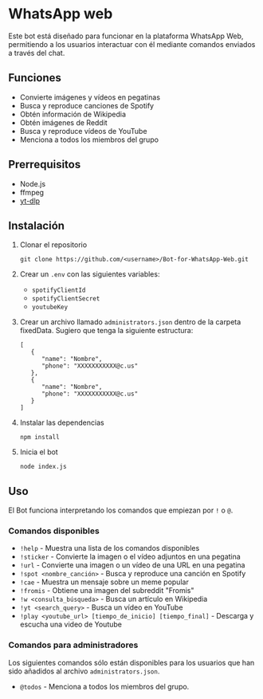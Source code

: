 # WhatsApp web

Este bot está diseñado para funcionar en la plataforma WhatsApp Web, permitiendo a los usuarios interactuar con él mediante comandos enviados a través del chat.

## Funciones

- Convierte imágenes y vídeos en pegatinas
- Busca y reproduce canciones de Spotify
- Obtén información de Wikipedia
- Obtén imágenes de Reddit
- Busca y reproduce vídeos de YouTube
- Menciona a todos los miembros del grupo

## Prerrequisitos

- Node.js
- ffmpeg
- [yt-dlp](https://github.com/yt-dlp/yt-dlp/wiki/Installation#third-party-package-managers)

## Instalación

1. Clonar el repositorio

   ```
   git clone https://github.com/<username>/Bot-for-WhatsApp-Web.git
   ```

2. Crear un `.env` con las siguientes variables:

   - `spotifyClientId`
   - `spotifyClientSecret`
   - `youtubeKey`

3. Crear un archivo llamado `administrators.json` dentro de la carpeta fixedData. Sugiero que tenga la siguiente estructura:

   ```
   [
      {
         "name": "Nombre",
         "phone": "XXXXXXXXXXX@c.us"
      },
      {
         "name": "Nombre",
         "phone": "XXXXXXXXXXX@c.us"
      }
   ]
   ```

4. Instalar las dependencias

   ```
   npm install
   ```

5. Inicia el bot

   ```
   node index.js
   ```

## Uso

El Bot funciona interpretando los comandos que empiezan por `!` o `@`.

### Comandos disponibles

- `!help` - Muestra una lista de los comandos disponibles
- `!sticker` - Convierte la imagen o el vídeo adjuntos en una pegatina
- `!url` - Convierte una imagen o un vídeo de una URL en una pegatina
- `!spot <nombre_canción>` - Busca y reproduce una canción en Spotify
- `!cae` - Muestra un mensaje sobre un meme popular
- `!fromis` - Obtiene una imagen del subreddit "Fromis"
- `!w <consulta_búsqueda>` - Busca un artículo en Wikipedia
- `!yt <search_query>` - Busca un vídeo en YouTube
- `!play <youtube_url> [tiempo_de_inicio] [tiempo_final]` - Descarga y escucha una video de Youtube

### Comandos para administradores

Los siguientes comandos sólo están disponibles para los usuarios que han sido añadidos al archivo `administrators.json`.

- `@todos` - Menciona a todos los miembros del grupo.
